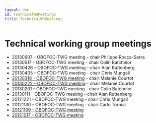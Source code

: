 ```yaml
---
layout: doc
id: TechnicalWGMeetings
title: TechnicalWGMeetings
---
```


# Technical working group meetings

- 20130607 - OBOFOC-TWG meeting - chair Philippe Rocca-Serra
- 20130517 - OBOFOC-TWG meeting - chair Colin Batchelor
- 20130426 - OBOFOC-TWG meeting - chair Alan Ruttenberg
- 20130405 - OBOFOC-TWG meeting - chair Chris Mungall
- [20130318 - OBOFOC-TWG meeting](https://docs.google.com/document/d/12qW0KnQQVX-hxPf93r1v_n1VFVOjb4FTbn56WaikIgs/edit) - chair Melanie Courtot
- [20130222 - OBOFOC-TWG meeting](https://docs.google.com/document/d/12PQ_c4dMQlP2cJxYV_QCp53sEBY342zI__VlnxZqQDM/edit) - chair Melanie Courtot
- 20130201 - OBOFOC-TWG meeting - chair Colin Batchelor
- 20130111 - OBOFOC-TWG meeting - chair Alan Ruttenberg
- 20121221 - OBOFOC-TWG meeting - chair Chris Mungall
- 20121130 - OBOFOC-TWG meeting - chair Carlo Torniai
- [20121109 - OBOFOC-TWG meeting](https://docs.google.com/document/d/1OxpGSNU_QiDCaRlAN9QtD3oxCXuhQap42aIP7VfM5jY/edit)
- [20121017 - OBOFOC-TWG meeting](https://docs.google.com/document/d/1yhwBGCVUcSV06Yz7GIv8DLWUoaxPuG0VDqRhzQZuurA/edit)

